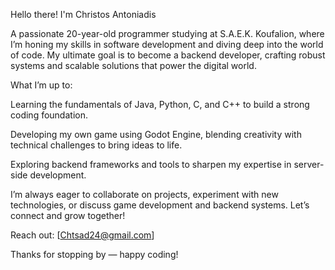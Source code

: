 Hello there! I'm Christos Antoniadis

A passionate 20-year-old programmer studying at S.A.E.K. Koufalion, where I’m honing my skills in software development and diving deep into the world of code. My ultimate goal is to become a backend developer, crafting robust systems and scalable solutions that power the digital world.

What I’m up to:

Learning the fundamentals of Java, Python, C, and C++ to build a strong coding foundation.

Developing my own game using Godot Engine, blending creativity with technical challenges to bring ideas to life.

Exploring backend frameworks and tools to sharpen my expertise in server-side development.

I’m always eager to collaborate on projects, experiment with new technologies, or discuss game development and backend systems. Let’s connect and grow together!

Reach out: [Chtsad24@gmail.com] 

Thanks for stopping by — happy coding! 
